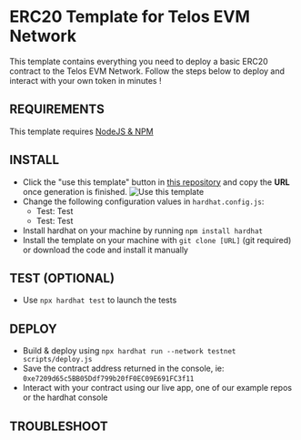# ERC20 Template for Telos EVM Network

This template contains everything you need to deploy a basic ERC20 contract to the Telos EVM Network. Follow the steps below to deploy and interact with your own token in minutes !

## REQUIREMENTS

This template requires [NodeJS & NPM](https://docs.npmjs.com/downloading-and-installing-node-js-and-npm)

## INSTALL
- Click the "use this template" button in [this repository](https://github.com/telosnetwork/erc20-template) and copy the **URL** once generation is finished.
![Use this template](https://i.imgur.com/6TB0NaE.jpg)
- Change the following configuration values in `hardhat.config.js`:
    - Test: Test
    - Test: Test
- Install hardhat on your machine by running `npm install hardhat`
- Install the template on your machine with `git clone [URL]` (git required) or download the code and install it manually

## TEST (OPTIONAL)
- Use `npx hardhat test` to launch the tests

## DEPLOY
- Build & deploy using `npx hardhat run --network testnet scripts/deploy.js`
- Save the contract address returned in the console, ie: `0xe7209d65c5BB05Ddf799b20fF0EC09E691FC3f11`
- Interact with your contract using our live app, one of our example repos or the hardhat console

## TROUBLESHOOT

